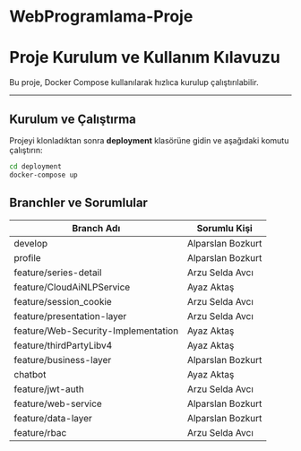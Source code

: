 # WebProgramlama-Proje

# Proje Kurulum ve Kullanım Kılavuzu

Bu proje, Docker Compose kullanılarak hızlıca kurulup çalıştırılabilir.

---

## Kurulum ve Çalıştırma

Projeyi klonladıktan sonra **deployment** klasörüne gidin ve aşağıdaki komutu çalıştırın:

```bash
cd deployment
docker-compose up
```
## Branchler ve Sorumlular

| Branch Adı                       | Sorumlu Kişi        |
|---------------------------------|---------------------|
| develop                         | Alparslan Bozkurt   |
| profile                         | Alparslan Bozkurt   |
| feature/series-detail           | Arzu Selda Avcı     |
| feature/CloudAiNLPService       | Ayaz Aktaş          |
| feature/session_cookie          | Arzu Selda Avcı     |
| feature/presentation-layer      | Arzu Selda Avcı     |
| feature/Web-Security-Implementation | Ayaz Aktaş      |
| feature/thirdPartyLibv4         | Ayaz Aktaş          |
| feature/business-layer          | Alparslan Bozkurt   |
| chatbot                        | Ayaz Aktaş          |
| feature/jwt-auth               | Arzu Selda Avcı     |
| feature/web-service            | Alparslan Bozkurt   |
| feature/data-layer             | Alparslan Bozkurt   |
| feature/rbac                   | Arzu Selda Avcı     |
